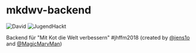 # mkdwv-backend
![David](https://img.shields.io/david/Jugendhackt/mkdwv-backend.svg?style=flat-square) ![JugendHackt](https://nschroetler.de/jhbadge/?evt=ffm&year=2018)

Backend für "Mit Kot die Welt verbessern" #jhffm2018 (created by [@jens1o](https://github.com/jens1o) and [@MagicMarvMan](https://github.com/MagicMarvMan))
